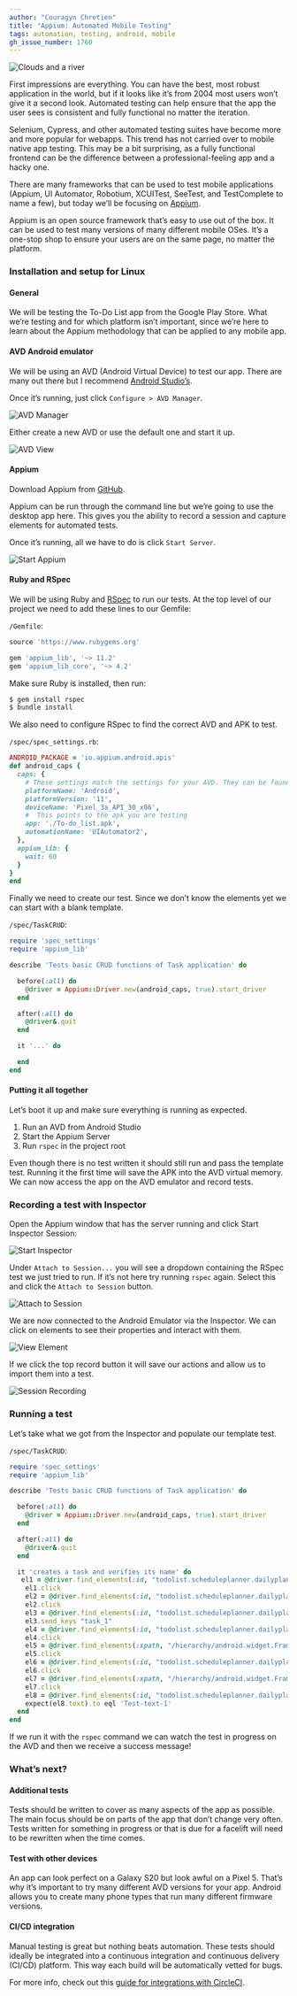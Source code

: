 ```yaml
---
author: "Couragyn Chretien"
title: "Appium: Automated Mobile Testing"
tags: automation, testing, android, mobile
gh_issue_number: 1760
---
```


![Clouds and a river](/blog/2021/06/30/appium-automated-mobile-testing/clouds.jpg)

<!-- Image by Seth Jensen -->

First impressions are everything. You can have the best, most robust application in the world, but if it looks like it’s from 2004 most users won’t give it a second look. Automated testing can help ensure that the app the user sees is consistent and fully functional no matter the iteration.

Selenium, Cypress, and other automated testing suites have become more and more popular for webapps. This trend has not carried over to mobile native app testing. This may be a bit surprising, as a fully functional frontend can be the difference between a professional-feeling app and a hacky one.

There are many frameworks that can be used to test mobile applications (Appium, UI Automator, Robotium, XCUITest, SeeTest, and TestComplete to name a few), but today we’ll be focusing on [Appium](https://appium.io/).

Appium is an open source framework that’s easy to use out of the box. It can be used to test many versions of many different mobile OSes. It’s a one-stop shop to ensure your users are on the same page, no matter the platform.

### Installation and setup for Linux

#### General

We will be testing the To-Do List app from the Google Play Store. What we’re testing and for which platform isn’t important, since we’re here to learn about the Appium methodology that can be applied to any mobile app.

#### AVD Android emulator

We will be using an AVD (Android Virtual Device) to test our app. There are many out there but I recommend [Android Studio’s](https://developer.android.com/studio).

Once it’s running, just click `Configure > AVD Manager`.

![AVD Manager](/blog/2021/06/30/appium-automated-mobile-testing/avd-manager.jpg)

Either create a new AVD or use the default one and start it up.

![AVD View](/blog/2021/06/30/appium-automated-mobile-testing/avd-view.jpg)

#### Appium

Download Appium from [GitHub](https://github.com/appium/appium-desktop/releases/tag/v1.21.0).

Appium can be run through the command line but we’re going to use the desktop app here. This gives you the ability to record a session and capture elements for automated tests.

Once it’s running, all we have to do is click `Start Server`.

![Start Appium](/blog/2021/06/30/appium-automated-mobile-testing/start-appium.png)

#### Ruby and RSpec

We will be using Ruby and [RSpec](https://rspec.info/) to run our tests. At the top level of our project we need to add these lines to our Gemfile:

`/Gemfile`:

```ruby
source 'https://www.rubygems.org'

gem 'appium_lib', '~> 11.2'
gem 'appium_lib_core', '~> 4.2'
```

Make sure Ruby is installed, then run:

```bash
$ gem install rspec
$ bundle install
```

We also need to configure RSpec to find the correct AVD and APK to test.

`/spec/spec_settings.rb`:

```ruby
ANDROID_PACKAGE = 'io.appium.android.apis'
def android_caps {
  caps: {
    # These settings match the settings for your AVD. They can be found in the AVD Manager.
    platformName: 'Android',
    platformVersion: '11',
    deviceName: 'Pixel_3a_API_30_x86',
    #  This points to the apk you are testing
    app: './To-do_list.apk',
    automationName: 'UIAutomator2',
  },
  appium_lib: {
    wait: 60
  }
}
end
```

Finally we need to create our test. Since we don’t know the elements yet we can start with a blank template.

`/spec/TaskCRUD`:

```ruby
require 'spec_settings'
require 'appium_lib'

describe 'Tests basic CRUD functions of Task application' do

  before(:all) do
    @driver = Appium::Driver.new(android_caps, true).start_driver
  end

  after(:all) do
    @driver&.quit
  end

  it '...' do

  end
end
```

#### Putting it all together

Let’s boot it up and make sure everything is running as expected.

1. Run an AVD from Android Studio
1. Start the Appium Server
1. Run `rspec` in the project root

Even though there is no test written it should still run and pass the template test. Running it the first time will save the APK into the AVD virtual memory. We can now access the app on the AVD emulator and record tests.

### Recording a test with Inspector

Open the Appium window that has the server running and click Start Inspector Session:

![Start Inspector](/blog/2021/06/30/appium-automated-mobile-testing/start-inspector.png)

Under `Attach to Session...` you will see a dropdown containing the RSpec test we just tried to run. If it’s not here try running `rspec` again. Select this and click the `Attach to Session` button.

![Attach to Session](/blog/2021/06/30/appium-automated-mobile-testing/attach-to-session.png)

We are now connected to the Android Emulator via the Inspector. We can click on elements to see their properties and interact with them.

![View Element](/blog/2021/06/30/appium-automated-mobile-testing/view-element.jpg)

If we click the top record button it will save our actions and allow us to import them into a test.

![Session Recording](/blog/2021/06/30/appium-automated-mobile-testing/session-recording.jpg)


### Running a test

Let’s take what we got from the Inspector and populate our template test.

`/spec/TaskCRUD`:

```ruby
require 'spec_settings'
require 'appium_lib'

describe 'Tests basic CRUD functions of Task application' do

  before(:all) do
    @driver = Appium::Driver.new(android_caps, true).start_driver
  end

  after(:all) do
    @driver&.quit
  end

  it 'creates a task and verifies its name' do
   el1 = @driver.find_elements(:id, "todolist.scheduleplanner.dailyplanner.todo.reminders:id/zk")
    el1.click
    el2 = @driver.find_elements(:id, "todolist.scheduleplanner.dailyplanner.todo.reminders:id/xd")
    el2.click
    el3 = @driver.find_elements(:id, "todolist.scheduleplanner.dailyplanner.todo.reminders:id/wt")
    el3.send_keys "task_1"
    el4 = @driver.find_elements(:id, "todolist.scheduleplanner.dailyplanner.todo.reminders:id/wr")
    el4.click
    el5 = @driver.find_elements(:xpath, "/hierarchy/android.widget.FrameLayout/android.widget.LinearLayout/androidx.recyclerview.widget.RecyclerView/android.widget.LinearLayout[3]/android.widget.TextView")
    el5.click
    el6 = @driver.find_elements(:id, "todolist.scheduleplanner.dailyplanner.todo.reminders:id/wo")
    el6.click
    el7 = @driver.find_elements(:xpath, "/hierarchy/android.widget.FrameLayout/android.widget.LinearLayout/android.widget.FrameLayout/android.widget.LinearLayout/android.widget.FrameLayout/android.widget.RelativeLayout/androidx.recyclerview.widget.RecyclerView")
    el7.click
    el8 = @driver.find_elements(:id, "todolist.scheduleplanner.dailyplanner.todo.reminders:id/xl")
    expect(el8.text).to eql 'Test-text-1'
  end
end
```

If we run it with the `rspec` command we can watch the test in progress on the AVD and then we receive a success message!

### What’s next?

#### Additional tests

Tests should be written to cover as many aspects of the app as possible. The main focus should be on parts of the app that don’t change very often. Tests written for something in progress or that is due for a facelift will need to be rewritten when the time comes.

#### Test with other devices

An app can look perfect on a Galaxy S20 but look awful on a Pixel 5. That’s why it’s important to try many different AVD versions for your app. Android allows you to create many phone types that run many different firmware versions.

#### CI/​CD integration

Manual testing is great but nothing beats automation. These tests should ideally be integrated into a continuous integration and continuous delivery (CI/​CD) platform. This way each build will be automatically vetted for bugs.

For more info, check out this [guide for integrations with CircleCI](https://circleci.com/blog/ci-for-mobile-app-development/).
